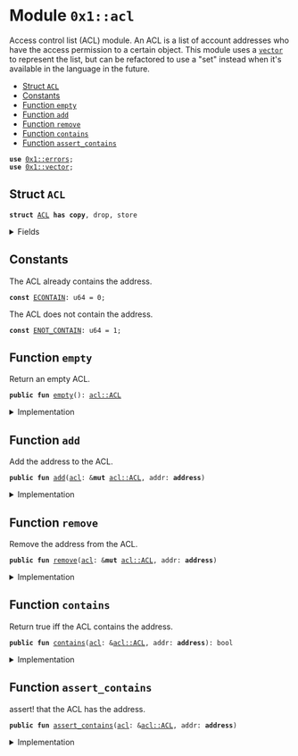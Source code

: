 
<a name="0x1_acl"></a>

# Module `0x1::acl`

Access control list (ACL) module. An ACL is a list of account addresses who
have the access permission to a certain object.
This module uses a <code><a href="">vector</a></code> to represent the list, but can be refactored to
use a "set" instead when it's available in the language in the future.


-  [Struct `ACL`](#0x1_acl_ACL)
-  [Constants](#@Constants_0)
-  [Function `empty`](#0x1_acl_empty)
-  [Function `add`](#0x1_acl_add)
-  [Function `remove`](#0x1_acl_remove)
-  [Function `contains`](#0x1_acl_contains)
-  [Function `assert_contains`](#0x1_acl_assert_contains)


<pre><code><b>use</b> <a href="errors.md#0x1_errors">0x1::errors</a>;
<b>use</b> <a href="">0x1::vector</a>;
</code></pre>



<a name="0x1_acl_ACL"></a>

## Struct `ACL`



<pre><code><b>struct</b> <a href="acl.md#0x1_acl_ACL">ACL</a> <b>has</b> <b>copy</b>, drop, store
</code></pre>



<details>
<summary>Fields</summary>


<dl>
<dt>
<code>list: <a href="">vector</a>&lt;<b>address</b>&gt;</code>
</dt>
<dd>

</dd>
</dl>


</details>

<a name="@Constants_0"></a>

## Constants


<a name="0x1_acl_ECONTAIN"></a>

The ACL already contains the address.


<pre><code><b>const</b> <a href="acl.md#0x1_acl_ECONTAIN">ECONTAIN</a>: u64 = 0;
</code></pre>



<a name="0x1_acl_ENOT_CONTAIN"></a>

The ACL does not contain the address.


<pre><code><b>const</b> <a href="acl.md#0x1_acl_ENOT_CONTAIN">ENOT_CONTAIN</a>: u64 = 1;
</code></pre>



<a name="0x1_acl_empty"></a>

## Function `empty`

Return an empty ACL.


<pre><code><b>public</b> <b>fun</b> <a href="acl.md#0x1_acl_empty">empty</a>(): <a href="acl.md#0x1_acl_ACL">acl::ACL</a>
</code></pre>



<details>
<summary>Implementation</summary>


<pre><code><b>public</b> <b>fun</b> <a href="acl.md#0x1_acl_empty">empty</a>(): <a href="acl.md#0x1_acl_ACL">ACL</a> {
    <a href="acl.md#0x1_acl_ACL">ACL</a>{ list: <a href="_empty">vector::empty</a>&lt;<b>address</b>&gt;() }
}
</code></pre>



</details>

<a name="0x1_acl_add"></a>

## Function `add`

Add the address to the ACL.


<pre><code><b>public</b> <b>fun</b> <a href="acl.md#0x1_acl_add">add</a>(<a href="acl.md#0x1_acl">acl</a>: &<b>mut</b> <a href="acl.md#0x1_acl_ACL">acl::ACL</a>, addr: <b>address</b>)
</code></pre>



<details>
<summary>Implementation</summary>


<pre><code><b>public</b> <b>fun</b> <a href="acl.md#0x1_acl_add">add</a>(<a href="acl.md#0x1_acl">acl</a>: &<b>mut</b> <a href="acl.md#0x1_acl_ACL">ACL</a>, addr: <b>address</b>) {
    <b>assert</b>!(!<a href="_contains">vector::contains</a>(&<a href="acl.md#0x1_acl">acl</a>.list, &addr), <a href="errors.md#0x1_errors_invalid_argument">errors::invalid_argument</a>(<a href="acl.md#0x1_acl_ECONTAIN">ECONTAIN</a>));
    <a href="_push_back">vector::push_back</a>(&<b>mut</b> <a href="acl.md#0x1_acl">acl</a>.list, addr);
}
</code></pre>



</details>

<a name="0x1_acl_remove"></a>

## Function `remove`

Remove the address from the ACL.


<pre><code><b>public</b> <b>fun</b> <a href="acl.md#0x1_acl_remove">remove</a>(<a href="acl.md#0x1_acl">acl</a>: &<b>mut</b> <a href="acl.md#0x1_acl_ACL">acl::ACL</a>, addr: <b>address</b>)
</code></pre>



<details>
<summary>Implementation</summary>


<pre><code><b>public</b> <b>fun</b> <a href="acl.md#0x1_acl_remove">remove</a>(<a href="acl.md#0x1_acl">acl</a>: &<b>mut</b> <a href="acl.md#0x1_acl_ACL">ACL</a>, addr: <b>address</b>) {
    <b>let</b> (found, index) = <a href="_index_of">vector::index_of</a>(&<a href="acl.md#0x1_acl">acl</a>.list, &addr);
    <b>assert</b>!(found, <a href="errors.md#0x1_errors_invalid_argument">errors::invalid_argument</a>(<a href="acl.md#0x1_acl_ENOT_CONTAIN">ENOT_CONTAIN</a>));
    <a href="_remove">vector::remove</a>(&<b>mut</b> <a href="acl.md#0x1_acl">acl</a>.list, index);
}
</code></pre>



</details>

<a name="0x1_acl_contains"></a>

## Function `contains`

Return true iff the ACL contains the address.


<pre><code><b>public</b> <b>fun</b> <a href="acl.md#0x1_acl_contains">contains</a>(<a href="acl.md#0x1_acl">acl</a>: &<a href="acl.md#0x1_acl_ACL">acl::ACL</a>, addr: <b>address</b>): bool
</code></pre>



<details>
<summary>Implementation</summary>


<pre><code><b>public</b> <b>fun</b> <a href="acl.md#0x1_acl_contains">contains</a>(<a href="acl.md#0x1_acl">acl</a>: &<a href="acl.md#0x1_acl_ACL">ACL</a>, addr: <b>address</b>): bool {
    <a href="_contains">vector::contains</a>(&<a href="acl.md#0x1_acl">acl</a>.list, &addr)
}
</code></pre>



</details>

<a name="0x1_acl_assert_contains"></a>

## Function `assert_contains`

assert! that the ACL has the address.


<pre><code><b>public</b> <b>fun</b> <a href="acl.md#0x1_acl_assert_contains">assert_contains</a>(<a href="acl.md#0x1_acl">acl</a>: &<a href="acl.md#0x1_acl_ACL">acl::ACL</a>, addr: <b>address</b>)
</code></pre>



<details>
<summary>Implementation</summary>


<pre><code><b>public</b> <b>fun</b> <a href="acl.md#0x1_acl_assert_contains">assert_contains</a>(<a href="acl.md#0x1_acl">acl</a>: &<a href="acl.md#0x1_acl_ACL">ACL</a>, addr: <b>address</b>) {
    <b>assert</b>!(<a href="acl.md#0x1_acl_contains">contains</a>(<a href="acl.md#0x1_acl">acl</a>, addr), <a href="errors.md#0x1_errors_invalid_argument">errors::invalid_argument</a>(<a href="acl.md#0x1_acl_ENOT_CONTAIN">ENOT_CONTAIN</a>));
}
</code></pre>



</details>
